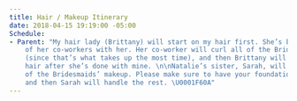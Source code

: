 ```yaml
---
title: Hair / Makeup Itinerary
date: 2018-04-15 19:19:00 -05:00
Schedule:
- Parent: "My hair lady (Brittany) will start on my hair first. She’s bringing one
    of her co-workers with her. Her co-worker will curl all of the Bridesmaids’ hair
    (since that’s what takes up the most time), and then Brittany will style everyones’
    hair after she’s done with mine. \n\nNatalie’s sister, Sarah, will be doing all
    of the Bridesmaids’ makeup. Please make sure to have your foundation on already,
    and then Sarah will handle the rest. \U0001F60A"
---
```


